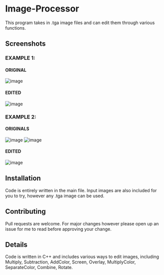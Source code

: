 # Image-Processor
This program takes in .tga image files and can edit them through various functions. 

## Screenshots
### EXAMPLE 1:
#### ORIGINAL
![image](https://github.com/guhangnanam/Image-Processor/assets/116681361/9d92445e-12b6-4339-a46e-405237972faa)
#### EDITED
![image](https://github.com/guhangnanam/Image-Processor/assets/116681361/7d0ab99c-346e-4b6a-bf41-1c7addcfaf07)
### EXAMPLE 2:
#### ORIGINALS
![image](https://github.com/guhangnanam/Image-Processor/assets/116681361/c99469b7-3dc0-47d7-91be-e4f4180f1771)  ![image](https://github.com/guhangnanam/Image-Processor/assets/116681361/a11fdb99-a1df-41cb-882f-c3006b38154f)
#### EDITED
![image](https://github.com/guhangnanam/Image-Processor/assets/116681361/183e8a5d-104c-46f1-8e31-8eab5c3283cb)

## Installation
Code is entirely written in the main file. Input images are also included for you to try, however any .tga image can be used.

## Contributing
Pull requests are welcome. For major changes however please open up an issue for me to read before approving your change.

## Details
Code is written in C++ and includes various ways to edit images, including Multiply, Subtraction, AddColor, Screen, Overlay, MultiplyColor, SeparateColor, Combine, Rotate. 
